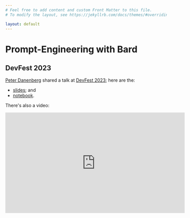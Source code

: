 ```yaml
---
# Feel free to add content and custom Front Matter to this file.
# To modify the layout, see https://jekyllrb.com/docs/themes/#overriding-theme-defaults

layout: default
---
```

# Prompt-Engineering with Bard

## DevFest 2023

[Peter
Danenberg](https://www.linkedin.com/in/peterdanenberg) shared a talk at [DevFest
2023](https://gdg.community.dev/events/details/google-gdg-silicon-valley-presents-devfest-silicon-valley-2023-ai-edition/);
here are the:

- [slides](slides.html); and
- [notebook](https://github.com/klutometis/bard/blob/main/deck.ipynb).

There's also a video:

<iframe width="560" height="315" src="https://www.youtube.com/embed/g2pDpaW5b3U?si=tODxJED-rkskXVR5" title="YouTube video player" frameborder="0" allow="accelerometer; autoplay; clipboard-write; encrypted-media; gyroscope; picture-in-picture; web-share" allowfullscreen></iframe>
